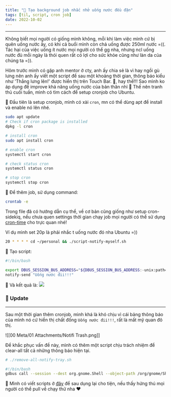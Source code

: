 ```yaml
---
title: "🥂 Tạo background job nhắc nhở uống nước đều đặn"
tags: [til, script, cron job]
date: 2022-10-02
---
```


---
Không biết mọi người có giống mình không, mỗi khi làm việc mình cứ bị quên uống nước ấy, có khi cả buổi mình còn chả uống được 250ml nước =((. Tác hại của việc uống ít nước mọi người có thể gg nha, nhưng ncl uống nước đủ mỗi ngày là thói quen rất có lợi cho sức khỏe cũng như làn da của chúng ta =)).

Hôm trước mình có gặp anh mentor ở cty, anh ấy chia sẻ là vì hay ngồi gù lưng nên anh ấy viết một script để sau một khoảng thời gian, thông báo kiểu như 'Thẳng lưng lên!' được hiển thị trên Touch Bar. 🤩, hay thế!!! Sao mình ko áp dụng để improve khả năng uống nước của bản thân nhỉ 🤔 Thế nên tranh thủ cuối tuần, mình có tìm cách để setup cronjob cho Ubuntu.

🌱 Đầu tiên là setup cronjob, mình có xài `cron`, mn có thể dùng apt để install và enable nó lên nhé.
```sh
sudo apt update
# Check if cron package is installed
dpkg -l cron

# install cron
sudo apt install cron

# enable cron
systemctl start cron

# check status cron
systemctl status cron

# stop cron
systemctl stop cron
```

🌱 Để thêm job, sử dụng command:
```sh
crontab -e
```

Trong file đã có hướng dẫn cụ thể, về cơ bản cũng giống như setup cron-sidekiq, nếu chưa quen settings thời gian chạy job mọi người có thể sử dụng [cron-time](https://crontab.guru/) cho trực quan nhé!

Ví dụ mình set 20p là phải nhắc t uống nước đó nha Ubuntu =))
```sh
20 * * * * cd ~/personal && ./script-notify-myself.sh
```

🌱 Tạo script:
```sh
#!/bin/bash

export DBUS_SESSION_BUS_ADDRESS="${DBUS_SESSION_BUS_ADDRESS:-unix:path=/run/user/${UID}/bus}"
notify-send "Uống nước đii!!!"
```

🌱 Và kết quả là:
**![](https://lh5.googleusercontent.com/0NKuSVNogMqGwdDajpn-B901GQITiJWGHqrWUFlI6FYn20D7eaE3DbcREvNv-bBYiwZQvJxaC0GuQry-tXdIIWbm-VG9WpXql-A8pr8ZzybJRR0q62qFrfVKmioH9AHzGqZ6oES1olMjkKRUNN18liShoJREFpkd9EflllQjAGoJW2D1EJkM3WBI0A)**


### 🌱 Update
---
Sau một thời gian thêm cronjob, mình khá là khó chịu vì cái bảng thông báo của mình nó cứ hiển thị chất đống `Uống nước đii!!!`, rất là mất mỹ quan đô thị.

![[00 Meta/01 Attachments/Notifi Trash.png]]

Để khắc phục vấn đề này, mình có thêm một script chịu trách nhiệm để clear-all tất cả những thông báo hiện tại. 

```sh
# ./remove-all-notify-tray.sh

#!/bin/bash
gdbus call --session --dest org.gnome.Shell --object-path /org/gnome/Shell --method org.gnome.Shell.Eval 'Main.panel.statusArea.dateMenu._messageList._notificationSection._list.remove_all_children()'
```

🌱 Mình có viết scripts ở [đây](https://github.com/anhnh-3008/dotfiles/tree/main/cronjob)  để sau dụng lại cho tiện, nếu thấy hứng thú mọi người có thể pull về chạy thử nha ❤️
